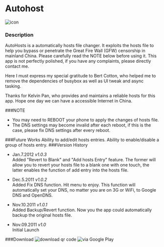 Autohost
====
![icon](https://lh3.ggpht.com/rhz4G7wTmdvONluvzd03kcv3AuuI5cDNzPSt5552hjh0-xv7oPye5e4UmGzaAiTmAhs=w124)
### Description
AutoHosts is a automatically hosts file changer. It exploits the hosts file to help you bypass or penetrate the Great Fire Wall (GFW) censorship in mainland China. Please carefully read the NOTE below before using it.
This app is not perfectly polished, if you have any complaints, please directly contact me.

Here I must express my special gratitude to Bert Cotton, who helped me to remove the dependencies of busybox as well as UI tweak and async tasking.

Thanks for Kelvin Pan, who provides and maintains a reliable hosts for this app.
Hope one day we can have a accessible Internet in China.

###NOTE 

* You may need to REBOOT your phone to apply the changes of hosts file.
* The DNS settings may become invalid after each reboot, if this is the case, please fix DNS settings after every reboot.

###Future Works
Ability to add/edit hosts entries.
Ability to enable/disable a group of hosts entry.
###Version History
* Jan.7.2012 *v1.0.3*  
Added "Revert to Blank" and "Add hosts Entry" feature. The former will allow you to revert your hosts file to a blank one with one touch, the latter enables the function of add entry into the hosts file.

* Dec.5.2011 *v1.0.2*   
Added Fix DNS function. Hit menu to enjoy. This function will automatically set your DNS, no matter you are on 3G or WiFi, to Google DNS and OpenDNS.
* Nov.10.2011 *v1.0.1*  
Added Backup/Revert function. Now you the app could automatically backup the original hosts file.

* Nov.09.2011 *v1.0*   
Initial Launch

###Download
![download qr code](https://lh4.googleusercontent.com/-IGoDAZ2LLw0/Trqid66alAI/AAAAAAAACdk/hAT40TPPI3E/s800/AutoHostsQR.png)
![via Google Play](https://play.google.com/store/apps/details?id=com.yeyaxi.AutoHosts)